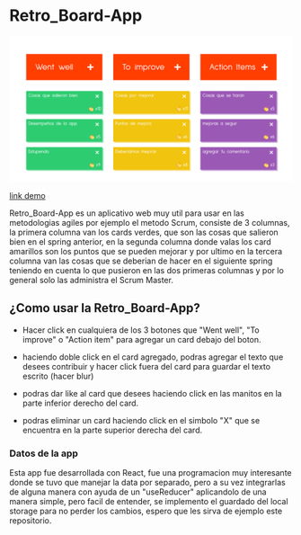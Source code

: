 # Retro_Board-App

![retro_board](./retro_board.png)

[link demo](https://joshuagvc.github.io/retro_board)

Retro_Board-App es un aplicativo web muy util para usar en las metodologias agiles por ejemplo el metodo Scrum, consiste de 3 columnas, la primera columna van los cards verdes, que son las cosas que salieron bien en el spring anterior, en la segunda columna donde valas los card amarillos son los puntos que se pueden mejorar y por ultimo en la tercera columna van las cosas que se deberian de hacer en el siguiente spring teniendo en cuenta lo que pusieron en las dos primeras columnas y por lo general solo las administra el Scrum Master.

## ¿Como usar la Retro_Board-App?

- Hacer click en cualquiera de los 3 botones que "Went well", "To improve" o "Action item" para agregar un card debajo del boton.

- haciendo doble click en el card agregado, podras agregar el texto que desees contribuir y hacer click fuera del card para guardar el texto escrito (hacer blur)

- podras dar like al card que desees haciendo click en las manitos en la parte inferior derecho del card.

- podras eliminar un card haciendo click en el simbolo "X" que se encuentra en la parte superior derecha del card.

### Datos de la app

Esta app fue desarrollada con React, fue una programacion muy interesante donde se tuvo que manejar la data por separado, pero a su vez integrarlas de alguna manera con ayuda de un "useReducer" aplicandolo de una manera simple, pero facil de entender, se implemento el guardado del local storage para no perder los cambios, espero que les sirva de ejemplo este repositorio.
